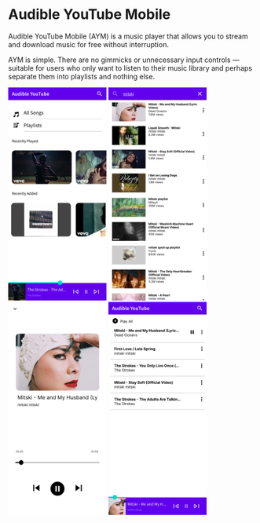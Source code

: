 # Audible YouTube Mobile

Audible YouTube Mobile (AYM) is a music player that allows you to stream and download music for free without interruption.

AYM is simple. There are no gimmicks or unnecessary input controls —suitable for users who only want to listen to their music library and perhaps separate them into playlists and nothing else.

<p float="left">
    <img src="https://github.com/huenique/assets/blob/main/audible-youtube-mobile/library.png?raw=true" width="200" />
    <img src="https://github.com/huenique/assets/blob/main/audible-youtube-mobile/search.png?raw=true" width="200" /> 
    <img src="https://github.com/huenique/assets/blob/main/audible-youtube-mobile/player.png?raw=true" width="200" />
    <img src="https://github.com/huenique/assets/blob/main/audible-youtube-mobile/playlist.png?raw=true" width="200" />
</p>
